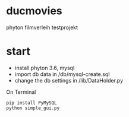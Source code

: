 # ducmovies
phyton filmverleih testprojekt

# start
- install phyton 3.6, mysql
- import db data in /db/mysql-create.sql
- change the db settings in /lib/DataHolder.py

On Terminal

``` 
pip install PyMySQL
python simple_gui.py
